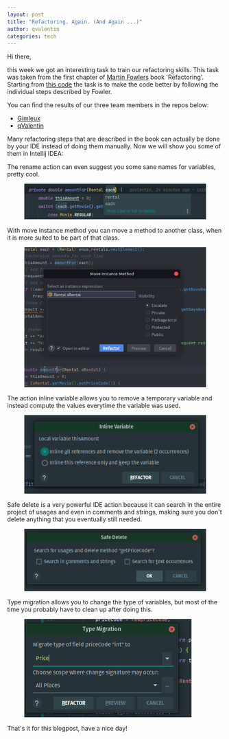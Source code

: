 ```yaml
---
layout: post  
title: "Refactoring. Again. (And Again ...)"  
author: qvalentin  
categories: tech
---
```


Hi there,

this week we got an interesting task to train our refactoring skills. This task was taken from the first chapter of [Martin Fowlers](https://martinfowler.com/) book 'Refactoring'. Starting
from [this code](https://github.com/gnilkreb/Fowler/tree/c0e1c7a21a5335d7e475c2c795ed77deec37b776) the task is to make the code better by following the individual steps described by Fowler.

You can find the results of our three team members in the repos below:

* [Gimleux](https://github.com/ExperimentsByFileFighter/Gimleux-Refactoring_Task/)
* [qValentin](https://github.com/ExperimentsByFileFighter/qFowler)

Many refactoring steps that are described in the book can actually be done by your IDE instead of doing them manually. Now we will show you some of them in Intellij IDEA:

The rename action can even suggest you some sane names for variables, pretty cool.
<figure>
<img src="/assets/images/blog-16/rename.png"/>
</figure>
With move instance method you can move a method to another class, when it is more suited to be part of that class.
<figure>
<img src="/assets/images/blog-16/move.png"/>
</figure>
The action inline variable allows you to remove a temporary variable and instead compute the values everytime the variable was used.
<figure>
<img src="/assets/images/blog-16/inlineVar.png"/>
</figure>
Safe delete is a very powerful IDE action because it can search in the entire project of usages and even in comments and strings, making sure you don't delete anything that you eventually still needed.
<figure>
<img src="/assets/images/blog-16/delete.png"/>
</figure>
Type migration allows you to change the type of variables, but most of the time you probably have to clean up after doing this.
<figure>
<img src="/assets/images/blog-16/TypeMigration.png"/>
</figure> 



That's it for this blogpost, have a nice day!
